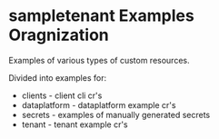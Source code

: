 # sampletenant Examples Oragnization

Examples of various types of custom resources.

Divided into examples for:

- clients - client cli cr's
- dataplatform - dataplatform example cr's
- secrets - examples of manually generated secrets
- tenant - tenant example cr's
